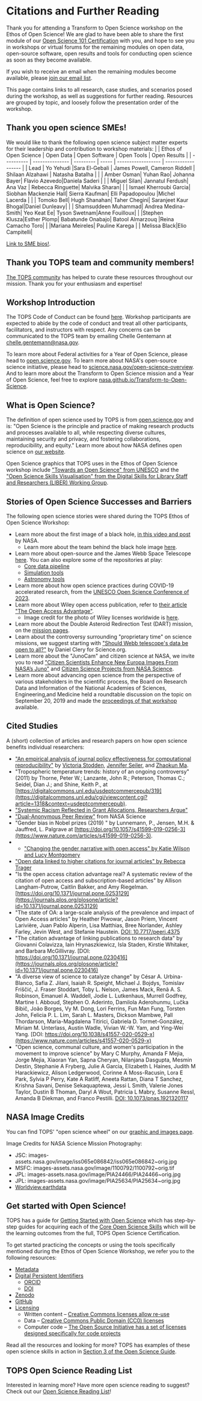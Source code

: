 # Citations and Further Reading

Thank you for attending a Transform to Open Science workshop on the Ethos of Open Science! We are glad to have been able to share the first module of our [Open Science 101 Certification](https://github.com/nasa/Transform-to-Open-Science/tree/main/docs/Area2_Capacity_Sharing/Open-Science-101) with you, and hope to see you in workshops or virtual forums for the remaining modules on open data, open-source software, open results and tools for conducting open science as soon as they become available. 

If you wish to receive an email when the remaining modules become available, please [join our email list](https://docs.google.com/forms/d/e/1FAIpQLSeb_6PdbaPYFcVwXWgMJ053Q_pF2rW2YOu51Qmrh5nWaRYc7Q/viewform).

This page contains links to all research, case studies, and scenarios posed during the workshop, as well as suggestions for further reading. Resources are grouped by topic, and loosely follow the presentation order of the workshop. 

## Thank you open science SMEs!
We would like to thank the following open science subject matter experts for their leadership and contribution to workshop materials:
|            | Ethos of Open Science | Open Data | Open Software | Open Tools | Open Results |
| ---------- | --------------- | --------- | ----- | ------------------ | ------------------ |
| Lead       | Yo Yehudi       |Sara El-Gebali | James Powell, Cameron Riddell | Shilaan Alzahawi | Natasha Batalha |
|  | Amber Osman| Yuhan Rao| Johanna Bayer| Flavio Azevedo|Daniela Saderi |
|  | Miguel Silan| Jannatul Ferdush| Ana Vaz | Rebecca Ringuette| Malvika Sharan|
|  | Ismael Kherroubi Garcia| Siobhan Mackenzie Hall| Sierra Kaufman| Elli Papadopoulou |Michel Lacerda |
|  | Tomoko Bell| Hugh Shanahan| Taher Chegini| Saranjeet Kaur Bhogal|Daniel Dunleavy|
|  | Shamsuddeen Muhammad| Andrea Medina-Smith| Yeo Keat Ee| Tyson Swetnam|Anne Fouilloux|
|  |Stephen Klusza|Esther Plomp| Babatunde Onabajo| Batool Almarzouq |Reina Camacho Toro|
|  |Mariana Meireles| Pauline Karega |      | Melissa Black|Elio Campitelli|

[Link to SME bios!](https://github.com/nasa/Transform-to-Open-Science/blob/main/docs/Area2_Capacity_Sharing/Open-Science-101/curriculum_leads.md#2022-tops-curricula-module-leads).

## Thank you TOPS team and community members!
[The TOPS community](https://github.com/nasa/Transform-to-Open-Science#contributors-) has helped to curate these resources throughout our mission. Thank you for your enthusiasm and expertise! 

## Workshop Introduction

The TOPS Code of Conduct can be found [here](/About/CODE_OF_CONDUCT.md). Workshop participants are expected to abide by the code of conduct and treat all other participants, facilitators, and instructors with respect. Any concerns can be communicated to the TOPS team by emailing Chelle Gentemann at chelle.gentemann@nasa.gov.

To learn more about Federal activities for a Year of Open Science, please head to [open.science.gov](https://open.science.gov/). To learn more about NASA's open-source science initiative, please head to [science.nasa.gov/open-science-overview](https://science.nasa.gov/open-science-overview). And to learn more about the Transform to Open Science mission and a Year of Open Science, feel free to explore [nasa.github.io/Transform-to-Open-Science](https://nasa.github.io/Transform-to-Open-Science/).


## What is Open Science? 

The definition of open science used by TOPS is from [open.science.gov](https://open.science.gov/) and is:
"Open Science is the principle and practice of making research products and processes available to all, while respecting diverse cultures, maintaining security and privacy, and fostering collaborations, reproducibility, and equity." 
Learn more about how NASA defines open science on [our website](https://nasa.github.io/Transform-to-Open-Science/what-is-open-science/).

Open Science graphics that TOPS uses in the Ethos of Open Science workshop include ["Towards an Open Science" from UNESCO](https://www.scientificinfographics.com/21-towards-an-open-science) and the ["Open Science Skills Visualisation" from the Digital Skills for Library Staff and Researchers (LIBER) Working Group](https://zenodo.org/record/3702401#.Y-_S1uzMKW0).

## Stories of Open Science Successes and Barriers
The following open science stories were shared during the TOPS Ethos of Open Science Workshop:
* Learn more about the first image of a black hole, [in this video and post](https://www.nasa.gov/ames/ocs/summerseries/19/katie-bouman) by NASA. 
     * Learn more about the team behind the black hole image [here](https://www.huffpost.com/entry/photo-woman-researcher-black-hole_n_5cae82e7e4b0a983fce3e5ad).
* Learn more about open-source and the James Webb Space Telescope [here](https://github.blog/2022-01-18-how-open-source-is-supporting-nasas-new-eyes-in-space/). You can also explore some of the repositories at play:
     * [Core data pipeline](https://github.com/spacetelescope/jwst)
     * [Simulation tools](https://github.com/spacetelescope/webbpsf) 
     * [Astronomy tools](https://github.com/spacetelescope/jdaviz)
* Learn more about how open science practices during COVID-19 accelerated research, from the [UNESCO Open Science Conference of 2023](https://media.un.org/en/asset/k1h/k1hey0yqxm). 
* Learn more about Wiley open access publication, refer to [their article "The Open Access Advantage"](https://authorservices.wiley.com/author-resources/Journal-Authors/open-access/the-open-access-advantage.html).
     * Image credit for the photo of Wiley licenses worldwide is [here](https://www.wiley.com/content/dam/wiley-network/en/b2c/images/publishing/research-publishing/choosing-a-journal/institutions-with-access-to-wiley-journal-content-around-the-world-map-2.jpeg).
* Learn more about the Double Asteroid Redirection Test (DART) mission, on the [mission pages](https://www.nasa.gov/press-release/nasa-confirms-dart-mission-impact-changed-asteroid-s-motion-in-space).
* Learn about the controversy surrounding "proprietary time" on science missions, we suggest starting with ["Should Webb telescope's data be open to all?"](https://www.science.org/content/article/should-webb-telescope-s-data-be-open-all) by Daniel Clery for Science.org.
* Learn more about the "JunoCam" and citizen science at NASA, we invite you to read ["Citizen Scientists Enhance New Europa Images From NASA’s Juno"](https://www.nasa.gov/feature/jpl/citizen-scientists-enhance-new-europa-images-from-nasa-s-juno) and [Citizen Science Projects from NASA Science](https://science.nasa.gov/citizenscience).
* Learn more about advancing open science from the perspective of various stakeholders in the scientific process, the Board on Research Data and Information of the National Academies of Sciences, Engineering,and Medicine held a roundtable discussion on the topic on September 20, 2019 and made the [proceedings of that workshop](https://nap.nationalacademies.org/catalog/25725/advancing-open-science-practices-stakeholder-perspectives-on-incentives-and-disincentives) available. 

## Cited Studies 
A (short) collection of articles and research papers on how open science benefits individual researchers:
* ["An empirical analysis of journal policy effectiveness for computational reproducibility"](https://www.pnas.org/doi/full/10.1073/pnas.1708290115) by [Victoria Stodden](https://orcid.org/0000-0003-2015-7825), [Jennifer Seiler](https://www.pnas.org/doi/full/10.1073/pnas.1708290115#con2), and [Zhaokun Ma](https://www.pnas.org/doi/full/10.1073/pnas.1708290115#con3).
* "Tropospheric temperature trends: history of an ongoing controversy" (2011) by Thorne, Peter W.; Lanzante, John R.; Peterson, Thomas C.; Seidel, Dian J.; and Shine, Keith P., at [https://digitalcommons.unl.edu/usdeptcommercepub/319](https://digitalcommons.unl.edu/cgi/viewcontent.cgi?article=1318&context=usdeptcommercepub).
* ["Systemic Racism Reflected in Grant Allocations, Researchers Argue"](https://physics.aps.org/articles/v15/173)
* ["Dual-Anonymous Peer Review"](https://science.nasa.gov/researchers/dual-anonymous-peer-review) from NASA Science
* "Gender bias in Nobel prizes (2019) " by Lunnemann, P., Jensen, M.H. & Jauffred, L.  Palgrave at [https://doi.org/10.1057/s41599-019-0256-3](https://www.nature.com/articles/s41599-019-0256-3).
* * ["Changing the gender narrative with open access" by Katie Wilson and Lucy Montgomery](https://blogs.lse.ac.uk/impactofsocialsciences/2022/07/14/changing-the-gender-narrative-with-open-access/)
* ["Open data linked to higher citations for journal articles" by Rebecca Trager](https://www.chemistryworld.com/news/open-data-linked-to-higher-citations-for-journal-articles/3010723.article)
* "Is the open access citation advantage real? A systematic review of the citation of open access and subscription-based articles" by Allison Langham-Putrow, Caitlin Bakker, and Amy Riegelman. [https://doi.org/10.1371/journal.pone.0253129](https://journals.plos.org/plosone/article?id=10.1371/journal.pone.0253129)
* "The state of OA: a large-scale analysis of the prevalence and impact of Open Access articles" by Heather Piwowar, Jason Priem, Vincent Larivière, Juan Pablo Alperin, Lisa Matthias, Bree Norlander, Ashley Farley, Jevin West, and Stefanie Haustein. [DOI: 10.7717/peerj.4375](https://peerj.com/articles/4375/)
* "The citation advantage of linking publications to research data" by Giovanni Colavizza, Iain Hrynaszkiewicz, Isla Staden, Kirstie Whitaker, and Barbara McGillivray. [DOI: https://doi.org/10.1371/journal.pone.0230416](https://journals.plos.org/plosone/article?id=10.1371/journal.pone.0230416)
* "A diverse view of science to catalyze change" by César A. Urbina-Blanco, Safia Z. Jilani, Isaiah R. Speight, Michael J. Bojdys, Tomislav Friščić, J. Fraser Stoddart, Toby L. Nelson, James Mack, Renã A. S. Robinson, Emanuel A. Waddell, Jodie L. Lutkenhaus, Murrell Godfrey, Martine I. Abboud, Stephen O. Aderinto, Damilola Aderohunmu, Lučka Bibič, João Borges, Vy M. Dong, Lori Ferrins, Fun Man Fung, Torsten John, Felicia P. L. Lim, Sarah L. Masters, Dickson Mambwe, Pall Thordarson, Maria-Magdalena Titirici, Gabriela D. Tormet-González, Miriam M. Unterlass, Austin Wadle, Vivian W.-W. Yam, and Ying-Wei Yang. [DOI: https://doi.org/10.1038/s41557-020-0529-x](https://www.nature.com/articles/s41557-020-0529-x)
* "Open science, communal culture, and women's participation in the movement to improve science" by Mary C Murphy, Amanda F Mejia, Jorge Mejia, Xiaoran Yan, Sapna Cheryan, Nilanjana Dasgupta, Mesmin Destin, Stephanie A Fryberg, Julie A Garcia, Elizabeth L Haines, Judith M Harackiewicz, Alison Ledgerwood, Corinne A Moss-Racusin, Lora E Park, Sylvia P Perry, Kate A Ratliff, Aneeta Rattan, Diana T Sanchez, Krishna Savani, Denise Sekaquaptewa, Jessi L Smith, Valerie Jones Taylor, Dustin B Thoman, Daryl A Wout, Patricia L Mabry, Susanne Ressl, Amanda B Diekman, and Franco Pestilli. [DOI: 10.1073/pnas.1921320117](https://pubmed.ncbi.nlm.nih.gov/32929006/) 

## NASA Image Credits
You can find TOPS' "open science wheel" on our [graphic and images page](/Organizing_OS_Activities/branding_and_graphics/readme.md).  

Image Credits for NASA Science Mission Photography:
* JSC: images-assets.nasa.gov/image/iss065e086842/iss065e086842~orig.jpg
* MSFC: images-assets.nasa.gov/image/1100792/1100792~orig.tif
* JPL: images-assets.nasa.gov/image/PIA24466/PIA24466~orig.jpg
* JPL: images-assets.nasa.gov/image/PIA25634/PIA25634~orig.jpg
* [Worldview.earthdata](https://worldview.earthdata.nasa.gov/)

## Get started with Open Science!

TOPS has a guide for [Getting Started with Open Science](/Open_Science_Cookbook/Your_Open_Science_Journey.md) which has step-by-step guides for acquiring each of the [Core Open Science Skills](https://nasa.github.io/Transform-to-Open-Science-Book/Open_Science_Cookbook/Your_Open_Science_Journey.html#section-1-core-open-science-skills) which will be the learning outcomes from the full, TOPS Open Science Certification.

To get started practicing the concepts or using the tools specifically mentioned during the Ethos of Open Science Workshop, we refer you to the following resources:
* [Metadata](https://guides.lib.unc.edu/metadata/definition)
* [Digital Persistent Identifiers](https://sis.web.cern.ch/submit-and-publish/persistent-identifiers/what-are-pids#)
     * [ORCID](https://nasa.github.io/Transform-to-Open-Science-Book/Open_Science_Cookbook/Your_Open_Science_Journey.html#get-an-orcid)
     * [DOI](https://nasa.github.io/Transform-to-Open-Science-Book/Open_Science_Cookbook/Your_Open_Science_Journey.html#assign-a-doi)
* [Zenodo](https://nasa.github.io/Transform-to-Open-Science-Book/Open_Science_Cookbook/Your_Open_Science_Journey.html#get-a-zenodo-account)
* [GitHub](https://nasa.github.io/Transform-to-Open-Science-Book/Open_Science_Cookbook/Your_Open_Science_Journey.html#get-a-github)
* [Licensing](http://blog.psyarxiv.com/2018/05/14/licensing-work-psyarxiv/)
     * Written content – [Creative Commons licenses allow re-use](https://creativecommons.org/)
     * Data – [Creative Commons Public Domain (CC0) licenses](https://creativecommons.org/publicdomain/zero/1.0/)
     * Computer code – [The Open Source Initiative has a set of licenses designed specifically for code projects](https://opensource.org/licenses)

Read all the resources and looking for more? TOPS has examples of these open science skills in action in [Section 3 of the Open Science Guide](https://nasa.github.io/Transform-to-Open-Science-Book/Open_Science_Cookbook/Your_Open_Science_Journey.html#section-3-open-science-at-work).

## TOPS Open Science Reading List

Interested in learning more? Have more open science reading to suggest? Check out our [Open Science Reading List](/Open_Science_Cookbook/reading_list.md)! 

